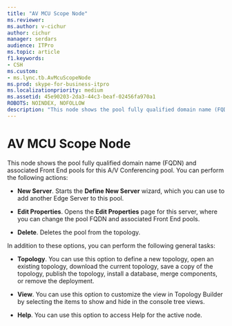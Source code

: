```yaml
---
title: "AV MCU Scope Node"
ms.reviewer: 
ms.author: v-cichur
author: cichur
manager: serdars
audience: ITPro
ms.topic: article
f1.keywords:
- CSH
ms.custom:
- ms.lync.tb.AvMcuScopeNode
ms.prod: skype-for-business-itpro
ms.localizationpriority: medium
ms.assetid: 45e90203-2da3-44c3-beaf-02456fa970a1
ROBOTS: NOINDEX, NOFOLLOW
description: "This node shows the pool fully qualified domain name (FQDN) and associated Front End pools for this A/V Conferencing pool. You can perform the following actions:"
---
```


# AV MCU Scope Node
 
This node shows the pool fully qualified domain name (FQDN) and associated Front End pools for this A/V Conferencing pool. You can perform the following actions:
  
- **New Server**. Starts the **Define New Server** wizard, which you can use to add another Edge Server to this pool.
    
- **Edit Properties**. Opens the **Edit Properties** page for this server, where you can change the pool FQDN and associated Front End pools.
    
- **Delete**. Deletes the pool from the topology.
    
In addition to these options, you can perform the following general tasks:
  
- **Topology**. You can use this option to define a new topology, open an existing topology, download the current topology, save a copy of the topology, publish the topology, install a database, merge components, or remove the deployment.
    
- **View**. You can use this option to customize the view in Topology Builder by selecting the items to show and hide in the console tree views.
    
- **Help**. You can use this option to access Help for the active node.
    

